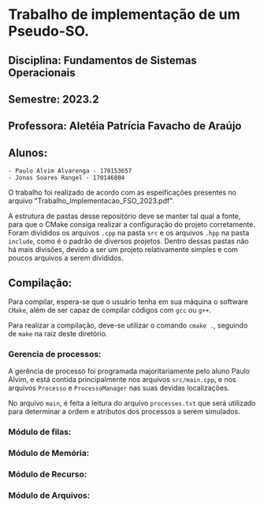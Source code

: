# Trabalho de implementação de um Pseudo-SO.

## Disciplina: Fundamentos de Sistemas Operacionais
## Semestre: 2023.2
## Professora: Aletéia Patrícia Favacho de Araújo
## Alunos: 
    - Paulo Alvim Alvarenga - 170153657
    - Jonas Soares Rangel - 170146804

O trabalho foi realizado de acordo com as espeificações presentes no arquivo "Trabalho_Implementacao_FSO_2023.pdf". 

A estrutura de pastas desse repositório deve se manter tal qual a fonte, para que o CMake consiga realizar a configuração do projeto corretamente. Foram divididos os arquivos `.cpp` na pasta `src` e os arquivos `.hpp` na pasta `include`, como é o padrão de diversos projetos. Dentro dessas pastas não há mais divisões, devido a ser um projeto relativamente simples e com poucos arquivos a serem divididos.

## Compilação:
Para compilar, espera-se que o usuário tenha em sua máquina o software `CMake`, além de ser capaz de compilar códigos com `gcc` ou `g++`.

Para realizar a compilação, deve-se utilizar o comando `cmake .`, seguindo de `make` na raiz deste diretório.

### Gerencia de processos:
A gerência de processo foi programada majoritariamente pelo aluno Paulo Alvim, e está contida principalmente nos arquivos `src/main.cpp`, e nos arquivos `Processo` e `ProcessoManager` nas suas devidas localizações. 

No arquivo `main`, é feita a leitura do arquivo `processes.txt` que será utilizado para determinar a ordem e atributos dos processos a serem simulados. 
### Módulo de filas:

### Módulo de Memória:

### Módulo de Recurso:

### Módulo de Arquivos:
